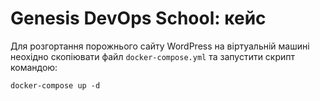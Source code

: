 # Genesis DevOps School: кейс
Для розгортання порожнього сайту WordPress на 
віртуальній машині неохідно
скопіювати файл `docker-compose.yml` та запустити скрипт командою:

```
docker-compose up -d
```
